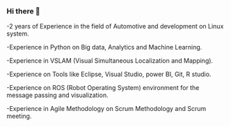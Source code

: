 ### Hi there 👋



-2 years of Experience in the field of Automotive and development on Linux system.

-Experience in Python on Big data, Analytics and Machine Learning.

-Experience in VSLAM (Visual Simultaneous Localization and Mapping).

-Experience on Tools like Eclipse, Visual Studio, power BI, Git, R studio.

-Experience on ROS (Robot Operating System) environment for the message passing and visualization.

-Experience in Agile Methodology on Scrum Methodology and Scrum meeting.

<!--
**SouravGowda/SouravGowda** is a ✨ _special_ ✨ repository because its `README.md` (this file) appears on your GitHub profile.

Here are some ideas to get you started:

- 🔭 I’m currently working on ...
- 🌱 I’m currently learning ...
- 👯 I’m looking to collaborate on ...
- 🤔 I’m looking for help with ...
- 💬 Ask me about ...
- 📫 How to reach me: ...
- 😄 Pronouns: ...
- ⚡ Fun fact: ...
-->
